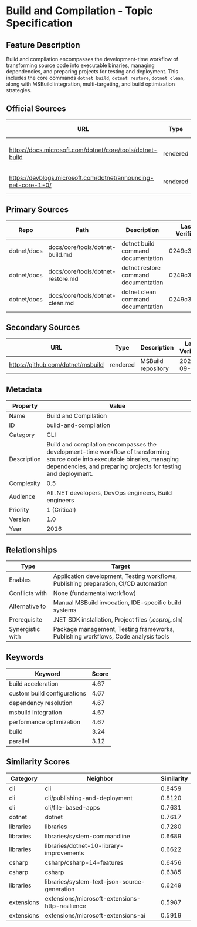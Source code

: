 # Build and Compilation - Topic Specification

## Feature Description

Build and compilation encompasses the development-time workflow of transforming source code into executable binaries, managing dependencies, and preparing projects for testing and deployment. This includes the core commands `dotnet build`, `dotnet restore`, `dotnet clean`, along with MSBuild integration, multi-targeting, and build optimization strategies.

## Official Sources

| URL | Type | Description | Last Verified |
| --- | --- | --- | --- |
| https://docs.microsoft.com/dotnet/core/tools/dotnet-build | rendered | Main dotnet build command documentation | 2025-09-20 |
| https://devblogs.microsoft.com/dotnet/announcing-net-core-1-0/ | rendered | Official .NET Core 1.0 announcement | 2025-09-20 |

## Primary Sources

| Repo | Path | Description | Last Verified |
| --- | --- | --- | --- |
| dotnet/docs | docs/core/tools/dotnet-build.md | dotnet build command documentation | 0249c38f27 |
| dotnet/docs | docs/core/tools/dotnet-restore.md | dotnet restore command documentation | 0249c38f27 |
| dotnet/docs | docs/core/tools/dotnet-clean.md | dotnet clean command documentation | 0249c38f27 |

## Secondary Sources

| URL | Type | Description | Last Verified |
| --- | --- | --- | --- |
| https://github.com/dotnet/msbuild | rendered | MSBuild repository | 2025-09-20 |

## Metadata

| Property | Value |
| --- | --- |
| Name | Build and Compilation |
| ID | build-and-compilation |
| Category | CLI |
| Description | Build and compilation encompasses the development-time workflow of transforming source code into executable binaries, managing dependencies, and preparing projects for testing and deployment. |
| Complexity | 0.5 |
| Audience | All .NET developers, DevOps engineers, Build engineers |
| Priority | 1 (Critical) |
| Version | 1.0 |
| Year | 2016 |

## Relationships

| Type | Target |
| --- | --- |
| Enables | Application development, Testing workflows, Publishing preparation, CI/CD automation |
| Conflicts with | None (fundamental workflow) |
| Alternative to | Manual MSBuild invocation, IDE-specific build systems |
| Prerequisite | .NET SDK installation, Project files (*.csproj,*.sln) |
| Synergistic with | Package management, Testing frameworks, Publishing workflows, Code analysis tools |

## Keywords

| Keyword | Score |
|---------|-------|
| build acceleration | 4.67 |
| custom build configurations | 4.67 |
| dependency resolution | 4.67 |
| msbuild integration | 4.67 |
| performance optimization | 4.67 |
| build | 3.24 |
| parallel | 3.12 |

## Similarity Scores

| Category | Neighbor | Similarity |
|----------|----------|------------|
| cli | cli | 0.8459 |
| cli | cli/publishing-and-deployment | 0.8120 |
| cli | cli/file-based-apps | 0.7631 |
| dotnet | dotnet | 0.7617 |
| libraries | libraries | 0.7280 |
| libraries | libraries/system-commandline | 0.6689 |
| libraries | libraries/dotnet-10-library-improvements | 0.6622 |
| csharp | csharp/csharp-14-features | 0.6456 |
| csharp | csharp | 0.6385 |
| libraries | libraries/system-text-json-source-generation | 0.6249 |
| extensions | extensions/microsoft-extensions-http-resilience | 0.5987 |
| extensions | extensions/microsoft-extensions-ai | 0.5919 |

